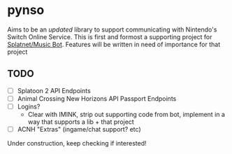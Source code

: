 # pynso
Aims to be an *updated* library to support communicating with Nintendo's Switch Online Service.
This is first and formost a supporting project for [Splatnet/Music Bot](https://github.com/Jetsurf/jet-bot).
Features will be written in need of importance for that project

## TODO
- [ ] Splatoon 2 API Endpoints
- [ ] Animal Crossing New Horizons API Passport Endpoints
- [ ] Logins?
  - Clear with IMINK, strip out supporting code from bot, implement in a way that supports a lib + that project
- [ ] ACNH "Extras" (ingame/chat support? etc)

Under construction, keep checking if interested!